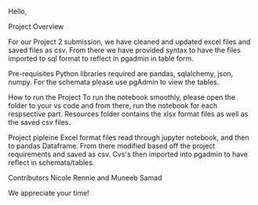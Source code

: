 Hello,

Project Overview

For our Project 2 submission, we have cleaned and updated excel files and saved  files as csv.
From there we have provided syntax to have the files imported to sql format to reflect in pgadmin in table form.

Pre-requisites
Python libraries required are pandas, sqlalchemy, json, numpy. For the schemata please use pgAdmin to view the tables.

How to run the Project
To run the notebook smoothly, please open the folder to your vs code and from there, run the notebook for each respsective part. Resources folder contains the xlsx format files as well as the saved csv files.

Project pipleine
Excel format files read through jupyter notebook, and then to pandas Dataframe. From there modified based off the project requirements and saved as csv. Cvs's then imported into pgadmin to have reflect in schemata/tables.

Contributors
Nicole Rennie and Muneeb Samad

We appreciate your time!
